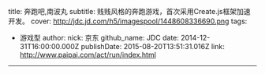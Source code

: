 title: 奔跑吧,南波丸
subtitle: 贱贱风格的奔跑游戏，首次采用Create.js框架加速开发。
cover: http://jdc.jd.com/h5/imagespool/1448608336690.png
tags:
  - 游戏型
author:
  nick: 京东
  github_name: JDC
date: 2014-12-31T16:00:00.000Z
publishDate: 2015-08-20T13:51:31.016Z
link: http://www.paipai.com/act/run/index.html
---